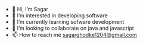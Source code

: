 - 👋 Hi, I’m Sagar
- 👀 I’m interested in developing software
- 🌱 I’m currently learning sofware development
- 💞️ I’m looking to collaborate on  java and javascript
- 📫 How to reach me sagarghodke1204@gmail.com

<!---
sagarghodke1204/sagarghodke1204 is a ✨ special ✨ repository because its `README.md` (this file) appears on your GitHub profile.
You can click the Preview link to take a look at your changes.
--->
